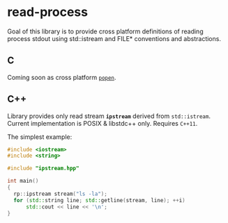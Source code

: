 # read-process
Goal of this library is to provide cross platform definitions of reading process stdout using std::istream and FILE* conventions and abstractions.

## C
Coming soon as cross platform [``popen``](https://linux.die.net/man/3/popen).

## C++
Library provides only read stream **``ipstream``** derived from ``std::istream``.
Current implementation is POSIX & libstdc++ only. Requires ``C++11``.

The simplest example:
```c++
#include <iostream>
#include <string>

#include "ipstream.hpp"

int main()
{
  rp::ipstream stream("ls -la");
  for (std::string line; std::getline(stream, line); ++i)
      std::cout << line << '\n';
}
```
